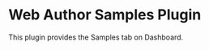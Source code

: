 Web Author Samples Plugin
===============================================

This plugin provides the Samples tab on Dashboard.